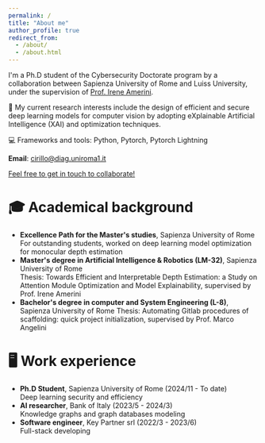 ```yaml
---
permalink: /
title: "About me"
author_profile: true
redirect_from: 
  - /about/
  - /about.html
---
```


I'm a Ph.D student of the Cybersecurity Doctorate program by a collaboration between Sapienza University of Rome and Luiss University, under the supervision of [Prof. Irene Amerini](https://sites.google.com/diag.uniroma1.it/ireneamerini).

🔬 My current research interests include the design of efficient and secure deep learning models for computer vision by adopting eXplainable Artificial Intelligence (XAI) and optimization techniques.

💻 Frameworks and tools: Python, Pytorch, Pytorch Lightning

**Email**: cirillo@diag.uniroma1.it

<u>Feel free to get in touch to collaborate!</u>


🎓 Academical background
======
- **Excellence Path for the Master's studies**, Sapienza University of Rome  
For outstanding students, worked on deep learning model optimization for monocular depth estimation
- **Master's degree in Artificial Intelligence & Robotics (LM-32)**, Sapienza University of Rome  
Thesis: Towards Efficient and Interpretable Depth Estimation: a Study on Attention Module Optimization and Model Explainability, supervised by Prof. Irene Amerini
- **Bachelor's degree in computer and System Engineering (L-8)**, Sapienza University of Rome
Thesis: Automating Gitlab procedures of scaffolding: quick project initialization, supervised by Prof. Marco Angelini


🖥 Work experience
======
- **Ph.D Student**, Sapienza University of Rome (2024/11 - To date)  
Deep learning security and efficiency
- **AI researcher**, Bank of Italy (2023/5 - 2024/3)  
Knowledge graphs and graph databases modeling
- **Software engineer**, Key Partner srl (2022/3 - 2023/6)  
Full-stack developing